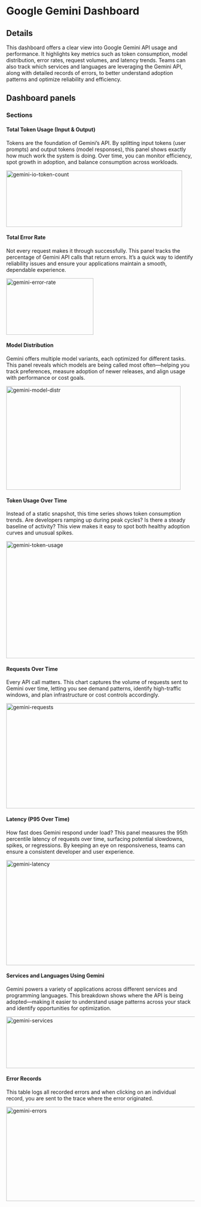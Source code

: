 # Google Gemini Dashboard

## Details

This dashboard offers a clear view into Google Gemini API usage and performance. It highlights key metrics such as token consumption, model distribution, error rates, request volumes, and latency trends. Teams can also track which services and languages are leveraging the Gemini API, along with detailed records of errors, to better understand adoption patterns and optimize reliability and efficiency.


## Dashboard panels

### Sections

#### Total Token Usage (Input & Output)

Tokens are the foundation of Gemini’s API. By splitting input tokens (user prompts) and output tokens (model responses), this panel shows exactly how much work the system is doing. Over time, you can monitor efficiency, spot growth in adoption, and balance consumption across workloads.

<img width="470" height="151" alt="gemini-io-token-count" src="https://github.com/user-attachments/assets/1f13435e-e926-4c70-9e13-804f10f6fc48" />



#### Total Error Rate

Not every request makes it through successfully. This panel tracks the percentage of Gemini API calls that return errors. It’s a quick way to identify reliability issues and ensure your applications maintain a smooth, dependable experience.

<img width="233" height="151" alt="gemini-error-rate" src="https://github.com/user-attachments/assets/3648b04d-3370-41e0-8083-0f3fc93b54ce" />



#### Model Distribution

Gemini offers multiple model variants, each optimized for different tasks. This panel reveals which models are being called most often—helping you track preferences, measure adoption of newer releases, and align usage with performance or cost goals.

<img width="466" height="277" alt="gemini-model-distr" src="https://github.com/user-attachments/assets/d1f90ae7-93e7-484f-88d8-d55a77d8d00e" />


#### Token Usage Over Time

Instead of a static snapshot, this time series shows token consumption trends. Are developers ramping up during peak cycles? Is there a steady baseline of activity? This view makes it easy to spot both healthy adoption curves and unusual spikes.

<img width="683" height="313" alt="gemini-token-usage" src="https://github.com/user-attachments/assets/b316a274-89f5-4452-b2e0-ea81a187a382" />


#### Requests Over Time

Every API call matters. This chart captures the volume of requests sent to Gemini over time, letting you see demand patterns, identify high-traffic windows, and plan infrastructure or cost controls accordingly.

<img width="708" height="281" alt="gemini-requests" src="https://github.com/user-attachments/assets/4f060da9-3297-447c-89b8-730f28e39a47" />


#### Latency (P95 Over Time)

How fast does Gemini respond under load? This panel measures the 95th percentile latency of requests over time, surfacing potential slowdowns, spikes, or regressions. By keeping an eye on responsiveness, teams can ensure a consistent developer and user experience.

<img width="708" height="281" alt="gemini-latency" src="https://github.com/user-attachments/assets/3c909491-7dfd-4a0d-8fcb-2b88cc8ff58d" />


#### Services and Languages Using Gemini

Gemini powers a variety of applications across different services and programming languages. This breakdown shows where the API is being adopted—making it easier to understand usage patterns across your stack and identify opportunities for optimization.

<img width="708" height="138" alt="gemini-services" src="https://github.com/user-attachments/assets/7ef5f513-3581-4966-b1a0-e37b25f801a7" />



#### Error Records

This table logs all recorded errors and when clicking on an individual record, you are sent to the trace where the error originated.

<img width="708" height="252" alt="gemini-errors" src="https://github.com/user-attachments/assets/e9a4c0c1-71f2-4cd5-b565-2a6c93afa975" />









